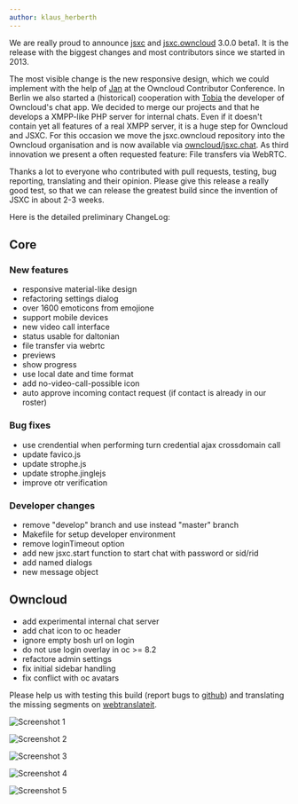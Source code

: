 ```yaml
---
author: klaus_herberth
---
```


We are really proud to announce [jsxc](https://github.com/jsxc/jsxc/releases/) and [jsxc.owncloud](https://github.com/owncloud/jsxc.chat/releases/) 3.0.0 beta1. It is the release with the biggest changes 
and most contributors since we started in 2013.

The most visible change is the new responsive design, which we could implement with the help of [Jan](https://github.com/jancborchardt) at the Owncloud Contributor Conference. In Berlin we also started a (historical) cooperation with [Tobia](https://github.com/LEDfan) the developer of Owncloud's chat app. We decided to merge our projects and that he develops a XMPP-like PHP server for internal chats. Even if it doesn't contain yet all features of a real XMPP server, it is a huge step for Owncloud and JSXC. For this occasion we move the jsxc.owncloud repository into the Owncloud organisation and is now available via [owncloud/jsxc.chat](https://github.com/owncloud/jsxc.chat/). As third innovation we present a often requested feature: File transfers via WebRTC.

Thanks a lot to everyone who contributed with pull requests, testing, bug reporting, translating and their opinion. Please give this release a really good test, so that we can release the greatest build since the invention of JSXC in about 2-3 weeks.

Here is the detailed preliminary ChangeLog:

## Core

### New features
- responsive material-like design
 - refactoring settings dialog
 - over 1600 emoticons from emojione
 - support mobile devices
 - new video call interface
 - status usable for daltonian
- file transfer via webrtc
 - previews
 - show progress
- use local date and time format
- add no-video-call-possible icon
- auto approve incoming contact request (if contact is already in our roster)

### Bug fixes
- use crendential when performing turn credential ajax crossdomain call
- update favico.js
- update strophe.js
- update strophe.jinglejs
- improve otr verification

### Developer changes
- remove "develop" branch and use instead "master" branch
- Makefile for setup developer environment
- remove loginTimeout option
- add new jsxc.start function to start chat with password or sid/rid
- add named dialogs
- new message object

## Owncloud
- add experimental internal chat server
- add chat icon to oc header
- ignore empty bosh url on login
- do not use login overlay in oc >= 8.2
- refactore admin settings
- fix initial sidebar handling
- fix conflict with oc avatars

Please help us with testing this build (report bugs to [github](https://github.com/jsxc/jsxc/issues)) and translating the missing segments on [webtranslateit](https://webtranslateit.com/en/projects/10365-JSXC/project_locales).

![Screenshot 1]({{site.url}}/assets/v3.0.0-screenshot.png)

![Screenshot 2]({{site.url}}/assets/v3.0.0-screenshot-admin-settings.png)

![Screenshot 3]({{site.url}}/assets/v3.0.0-screenshot-mobile-roster.png)

![Screenshot 4]({{site.url}}/assets/v3.0.0-screenshot-mobile-window.png)

![Screenshot 5]({{site.url}}/assets/v3.0.0-screenshot-mobile-video.png)

